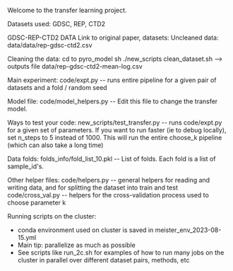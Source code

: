 Welcome to the transfer learning project.

Datasets used:
GDSC, REP, CTD2

GDSC-REP-CTD2 DATA
Link to original paper, datasets:
Uncleaned data: data/data/rep-gdsc-ctd2.csv

Cleaning the data: 
cd to pyro_model
sh ./new_scripts clean_dataset.sh --> outputs file data/rep-gdsc-ctd2-mean-log.csv

Main experiment:
code/expt.py -- runs entire pipeline for a given pair of datasets and a fold / random seed

Model file:
code/model_helpers.py -- Edit this file to change the transfer model. 

Ways to test your code:
new_scripts/test_transfer.py -- runs code/expt.py for a given set of parameters. If you want to run faster (ie to debug locally), set n_steps to 5 instead of 1000. This will run the entire choose_k pipeline (which can also take a long time)

Data folds:
folds_info/fold_list_10.pkl -- List of folds. Each fold is a list of sample_id's. 


Other helper files:
code/helpers.py -- general helpers for reading and writing data, and for splitting the dataset into train and test
code/cross_val.py -- helpers for the cross-validation process used to choose parameter k

Running scripts on the cluster:
- conda environment used on cluster is saved in meister_env_2023-08-15.yml
- Main tip: parallelize as much as possible
- See scripts like run_2c.sh for examples of how to run many jobs on the cluster in parallel over different dataset pairs, methods, etc